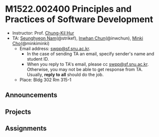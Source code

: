# M1522.002400 Principles and Practices of Software Development

- Instructor: Prof. [Chung-Kil Hur](http://sf.snu.ac.kr/gil.hur)
- TA: [Seunghyeon Nam](https://sf.snu.ac.kr/seunghyeon.nam/)(@strikef),
[Inwhan Chun](https://sf.snu.ac.kr/inwhan.chun/)(@inwchun),
[Minki Cho](https://sf.snu.ac.kr/minki.cho/)(@minkiminki)
    + Email address: swpp@sf.snu.ac.kr. 
        * In the case of sending TA an email, specify sender's name and student ID.  
        * When you reply to TA's email, please cc swpp@sf.snu.ac.kr.
          Otherwise, you may not be able to get response from TA.
          Usually, **reply to all** should do the job.
    + Place: Bldg 302 Rm 315-1 

## Announcements 

## Projects

## Assignments
